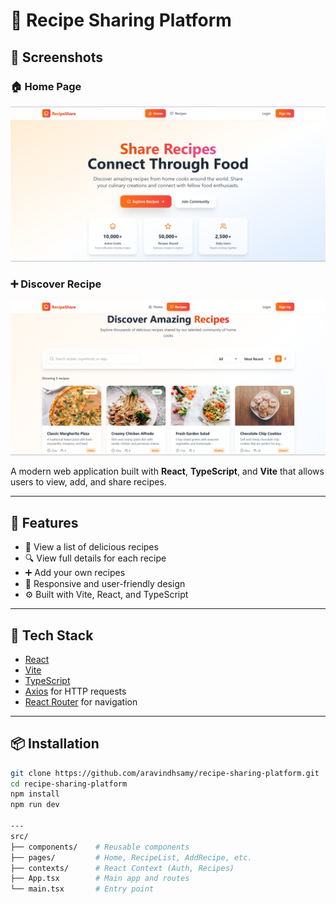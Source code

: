 # 🍲 Recipe Sharing Platform

## 📸 Screenshots

### 🏠 Home Page

![Home Page](./assets/homepage.png)

### ➕ Discover Recipe

![Add Recipe](./assets/discover.png)

A modern web application built with **React**, **TypeScript**, and **Vite** that allows users to view, add, and share recipes.

---

## 🚀 Features

- 🧾 View a list of delicious recipes
- 🔍 View full details for each recipe
- ➕ Add your own recipes
- 🧠 Responsive and user-friendly design
- ⚙️ Built with Vite, React, and TypeScript

---

## 🧰 Tech Stack

- [React](https://reactjs.org/)
- [Vite](https://vitejs.dev/)
- [TypeScript](https://www.typescriptlang.org/)
- [Axios](https://axios-http.com/) for HTTP requests
- [React Router](https://reactrouter.com/) for navigation

---

## 📦 Installation

```bash
git clone https://github.com/aravindhsamy/recipe-sharing-platform.git
cd recipe-sharing-platform
npm install
npm run dev

---
src/
├── components/    # Reusable components
├── pages/         # Home, RecipeList, AddRecipe, etc.
├── contexts/      # React Context (Auth, Recipes)
├── App.tsx        # Main app and routes
└── main.tsx       # Entry point
